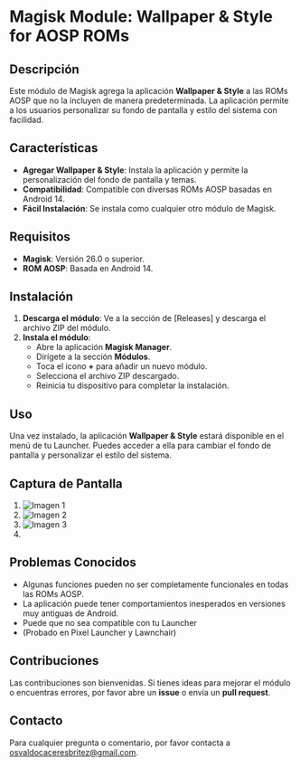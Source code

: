 # Magisk Module: Wallpaper & Style for AOSP ROMs

## Descripción

Este módulo de Magisk agrega la aplicación **Wallpaper & Style** a las ROMs AOSP que no la incluyen de manera predeterminada. La aplicación permite a los usuarios personalizar su fondo de pantalla y estilo del sistema con facilidad.

## Características

- **Agregar Wallpaper & Style**: Instala la aplicación y permite la personalización del fondo de pantalla y temas.
- **Compatibilidad**: Compatible con diversas ROMs AOSP basadas en Android 14.
- **Fácil Instalación**: Se instala como cualquier otro módulo de Magisk.

## Requisitos

- **Magisk**: Versión 26.0 o superior.
- **ROM AOSP**: Basada en Android 14.

## Instalación

1. **Descarga el módulo**: Ve a la sección de [Releases] y descarga el archivo ZIP del módulo.
2. **Instala el módulo**:
   - Abre la aplicación **Magisk Manager**.
   - Dirígete a la sección **Módulos**.
   - Toca el icono **+** para añadir un nuevo módulo.
   - Selecciona el archivo ZIP descargado.
   - Reinicia tu dispositivo para completar la instalación.

## Uso

Una vez instalado, la aplicación **Wallpaper & Style** estará disponible en el menú de tu Launcher. Puedes acceder a ella para cambiar el fondo de pantalla y personalizar el estilo del sistema.

## Captura de Pantalla

1. ![Imagen 1](https://res.cloudinary.com/dknyaaxxw/image/upload/v1726265221/Wallpaper%20and%20style/ndgexnwsbl8a6etp5aby.png)
2. ![Imagen 2](https://res.cloudinary.com/dknyaaxxw/image/upload/v1726265221/Wallpaper%20and%20style/vofwvpibwj0kpvzk3zvc.png)
3. ![Imagen 3](https://res.cloudinary.com/dknyaaxxw/image/upload/v1726265221/Wallpaper%20and%20style/p4b5ysfwipeznfpzskoc.png)
5. 

  
## Problemas Conocidos

- Algunas funciones pueden no ser completamente funcionales en todas las ROMs AOSP.
- La aplicación puede tener comportamientos inesperados en versiones muy antiguas de Android.
- Puede que no sea compatible con tu Launcher
-    (Probado en Pixel Launcher y Lawnchair)

## Contribuciones

Las contribuciones son bienvenidas. Si tienes ideas para mejorar el módulo o encuentras errores, por favor abre un **issue** o envía un **pull request**.

##  Contacto

Para cualquier pregunta o comentario, por favor contacta a osvaldocaceresbritez@gmail.com.


